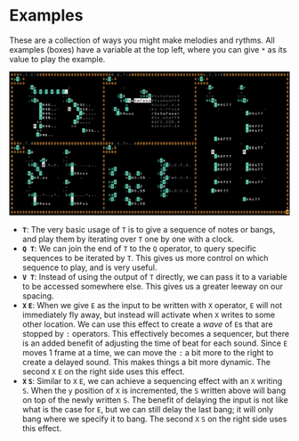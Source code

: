 # Examples

These are a collection of ways you might make melodies and rythms. All examples (boxes) have a variable at the top left, where you can give `*` as its value to play the example.

![1](./1.png)

- **`T`**: The very basic usage of `T` is to give a sequence of notes or bangs, and play them by iterating over `T` one by one with a clock.
- **`Q T`**: We can join the end of `T` to the `Q` operator, to query specific sequences to be iterated by `T`. This gives us more control on which sequence to play, and is very useful.
- **`V T`**: Instead of using the output of `T` directly, we can pass it to a variable to be accessed somewhere else. This gives us a greater leeway on our spacing.
- **`X` `E`**: When we give `E` as the input to be written with `X` operator, `E` will not immediately fly away, but instead will activate when `X` writes to some other location. We can use this effect to create a _wave_ of `E`s that are stopped by `:` operators. This effectively becomes a sequencer, but there is an added benefit of adjusting the time of beat for each sound. Since `E` moves 1 frame at a time, we can move the `:` a bit more to the right to create a delayed sound. This makes things a bit more dynamic. The second `X` `E` on the right side uses this effect.
- **`X` `S`**: Similar to `X` `E`, we can achieve a sequencing effect with an `X` writing `S`. When the `y` position of `X` is incremented, the `S` written above will bang on top of the newly written `S`. The benefit of delaying the input is not like what is the case for `E`, but we can still delay the last bang; it will only bang where we specify it to bang. The second `X` `S` on the right side uses this effect.
